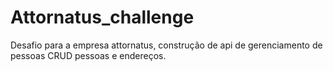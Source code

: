 # Attornatus_challenge

Desafio para a empresa attornatus, construção de api de gerenciamento de pessoas
CRUD pessoas e endereços.
